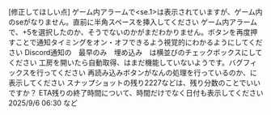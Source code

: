 [修正してほしい点]
ゲーム内アラームで<se.1>は表示されていますが、ゲーム内のseがなりません。直前に半角スペースを挿入してください
ゲーム内アラームで、+5を選択したのか、そうでないのかがまだわかりません。ボタンを再度押すことで通知タイミングをオン・オフできるよう視覚的にわかるようにしてください
Discord通知の　最早のみ　埋め込み　は横並びのチェックボックスにしてください
工房を開いたら自動取得、はまだ機能していないようです。バグフィックスを行ってください
再読み込みボタンがなんの処理を行っているのか、に表示してください
スナップショットの残り2227などは、残り分数のことでいいですか？
ETA残りの終了時間について、時間だけでなく日付も表示してください 2025/9/6 06:30 など
